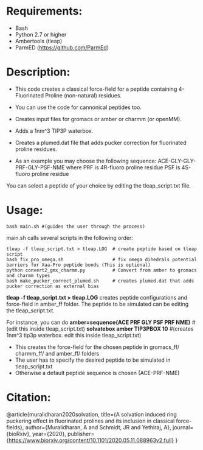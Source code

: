 # Requirements:
* Bash
* Python 2.7 or higher
* Ambertools (tleap)
* ParmED (https://github.com/ParmEd)

# Description: 

* This code creates a classical force-field for a peptide containing 
4-Fluorinated Proline (non-natural) residues.
* You can use the code for cannonical peptides too.

* Creates input files for gromacs or amber or charmm (or openMM).
* Adds a 1nm^3 TIP3P waterbox.
* Creates a plumed.dat file that adds pucker correction for fluorinated proline residues.

* As an example you may choose the following sequence: 
ACE-GLY-GLY-PRF-GLY-PSF-NME
where PRF is 4R-fluoro proline residue
      PSF is 4S-fluoro proline residue

You can select a peptide of your choice by editing the tleap_script.txt file.


# Usage:
```
bash main.sh #(guides the user through the process)
```
main.sh calls several scripts in the following order:
```
tleap -f tleap_script.txt > tleap.LOG  # create peptide based on tleap script 
bash fix_pro_omega.sh                  # fix omega dihedrals potential barriers for Xaa-Pro peptide bonds (This is optional)  
python convert2_gmx_charmm.py          # Convert from amber to gromacs and charmm types
bash make_pucker_correct_plumed.sh     # creates plumed.dat that adds pucker correction as external bias
```
**tleap -f tleap_script.txt > tleap.LOG**
creates peptide configurations and force-field in amber_ff folder. The peptide to be simulated can be editing the tleap_script.txt.

For instance, you can do
**amber=sequence{ACE PRF GLY PSF PRF NME}** #(edit this inside tleap_script.txt)
**solvatebox amber TIP3PBOX 10** #(creates 1nm^3 tip3p waterbox. edit this inside tleap_script.txt)


* This creates the force-field for the chosen peptide in gromacs_ff/ charmm_ff/ and amber_ff/ folders
* The user has to specify the desired peptide to be simulated in tleap_script.txt
* Otherwise a default peptide sequence is chosen (ACE-PRF-NME)


# Citation:
@article{muralidharan2020solvation,
  title={A solvation induced ring puckering effect in fluorinated prolines and its inclusion in classical force-fields},
  author={Muralidharan, A and Schmidt, JR and Yethiraj, A},
  journal={bioRxiv},
  year={2020},
  publisher={https://www.biorxiv.org/content/10.1101/2020.05.11.088963v2.full}
}



